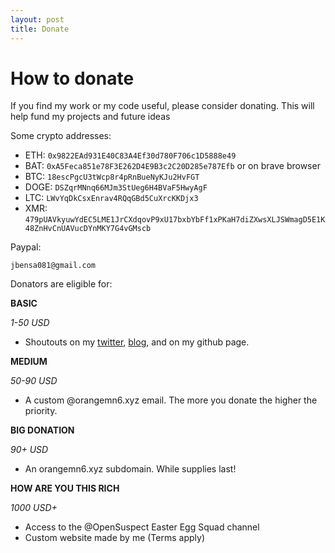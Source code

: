 ```yaml
---
layout: post
title: Donate
---
```



# How to donate

If you find my work or my code useful, please consider donating. This will help fund my projects and future ideas

Some crypto addresses: 

- ETH: `0x9822EAd931E40C83A4Ef30d780F706c1D5888e49`
- BAT: `0xA5Feca851e78F3E262D4E9B3c2C20D285e787Efb` or on brave browser
- BTC: `18escPgcU3tWcp8r4pRnBueNyKJu2HvFGT`
- DOGE: `DSZqrMNnq66MJm3StUeg6H4BVaF5HwyAgF`
- LTC: `LWvYqDkCsxEnrav4RQqGBd5CuXrcKKDjx3`
- XMR: `479pUAVkyuwYdEC5LME1JrCXdqovP9xU17bxbYbFf1xPKaH7diZXwsXLJSWmagD5E1K48ZnHvCnUAVucDYnMKY7G4vGMscb`

Paypal:

`jbensa081@gmail.com`

Donators are eligible for: 

**BASIC**

*1-50 USD*

- Shoutouts on my [twitter](https://twitter.com/orangemn6/), [blog](https://blog.orangemn6.xyz), and on my github page.

**MEDIUM**

*50-90 USD*

- A custom @orangemn6.xyz email. The more you donate the higher the priority.

**BIG DONATION**

*90+ USD*

- An orangemn6.xyz subdomain. While supplies last!

**HOW ARE YOU THIS RICH**

*1000 USD+*

- Access to the @OpenSuspect Easter Egg Squad channel
- Custom website made by me (Terms apply)

